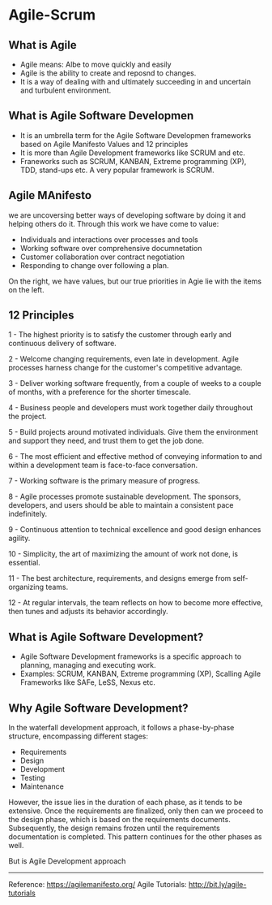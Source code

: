 # Agile-Scrum
## What is Agile
- Agile means: Albe to move quickly and easily
- Agile is the ability to create and reposnd to changes.
- It is a way of dealing with and ultimately succeeding in and uncertain and turbulent environment.

## What is Agile Software Developmen
- It is an umbrella term for the Agile Software Developmen frameworks based on Agile Manifesto Values and 12 principles
- It is more than Agile Development frameworks like SCRUM and etc.
- Franeworks such as SCRUM, KANBAN, Extreme programming (XP), TDD, stand-ups etc. 
A very popular framework is SCRUM.

## Agile MAnifesto
we are uncoversing better ways of developing software by doing it and helping others do it. Through this work we have come to value:
- Individuals and interactions over processes and tools
- Working software over comprehensive documnetation
- Customer collaboration over contract negotiation
- Responding to change over following a plan.

On the right, we have values, but our true priorities in Agie lie with the items on the left.

## 12 Principles
1 - The highest priority is to satisfy the customer through early and continuous delivery of software.

2 - Welcome changing requirements, even late in development. Agile processes harness change for the customer's competitive advantage.

3 - Deliver working software frequently, from a couple of weeks to a couple of months, with a preference for the shorter timescale.

4 - Business people and developers must work together daily throughout the project.

5 - Build projects around motivated individuals. Give them the environment and support they need, and trust them to get the job done.

6 - The most efficient and effective method of conveying information to and within a development team is face-to-face conversation.

7 - Working software is the primary measure of progress.

8 - Agile processes promote sustainable development. The sponsors, developers, and users should be able to maintain a consistent pace indefinitely.

9 - Continuous attention to technical excellence and good design enhances agility.

10 - Simplicity, the art of maximizing the amount of work not done, is essential.

11 - The best architecture, requirements, and designs emerge from self-organizing teams.

12 - At regular intervals, the team reflects on how to become more effective, then tunes and adjusts its behavior accordingly.

## What is Agile Software Development?
- Agile Software Development frameworks is a specific approach to planning, managing and executing work.
- Examples: SCRUM, KANBAN, Extreme programming (XP), Scalling Agile Frameworks like SAFe, LeSS, Nexus etc.
 
## Why Agile Software Development?
In the waterfall development approach, it follows a phase-by-phase structure, encompassing different stages:
- Requirements
- Design
- Development
- Testing
- Maintenance

However, the issue lies in the duration of each phase, as it tends to be extensive. Once the requirements are finalized, only then can we proceed to the design phase, which is based on the requirements documents. Subsequently, the design remains frozen until the requirements documentation is completed. This pattern continues for the other phases as well.

 But is Agile Development approach 











-----------------------------------------------------------------------
Reference: 
https://agilemanifesto.org/
Agile Tutorials: http://bit.ly/agile-tutorials
